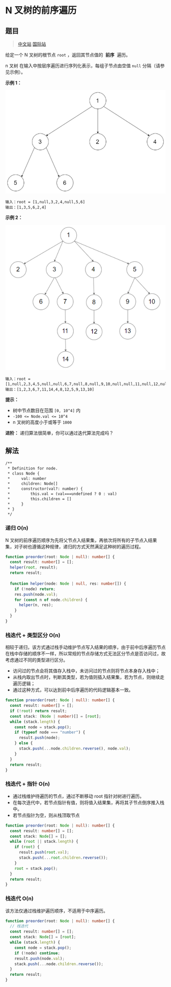 # N 叉树的前序遍历

## 题目

> [中文站](https://leetcode-cn.com/problems/n-ary-tree-preorder-traversal/) [国际站](https://leetcode.com/problems/n-ary-tree-preorder-traversal/)

给定一个 N 叉树的根节点 `root` ，返回其节点值的  **前序**  遍历。

n 叉树 在输入中按层序遍历进行序列化表示，每组子节点由空值 `null` 分隔（请参见示例）。

**示例 1：**

![](../images/n-ary-tree-traversal-1.png)

```
输入：root = [1,null,3,2,4,null,5,6]
输出：[1,3,5,6,2,4]
```

**示例 2：**

![](../images/n-ary-tree-traversal-2.png)

```
输入：root = [1,null,2,3,4,5,null,null,6,7,null,8,null,9,10,null,null,11,null,12,null,13,null,null,14]
输出：[1,2,3,6,7,11,14,4,8,12,5,9,13,10]
```

**提示：**

- 树中节点数目在范围 `[0, 10^4]` 内
- `-100 <= Node.val <= 10^4`
- n 叉树的高度小于或等于 `1000`

**进阶：** 递归算法很简单，你可以通过迭代算法完成吗？

## 解法

```
/**
 * Definition for node.
 * class Node {
 *     val: number
 *     children: Node[]
 *     constructor(val?: number) {
 *         this.val = (val===undefined ? 0 : val)
 *         this.children = []
 *     }
 * }
 */
```

### 递归 O(n)

N 叉树的前序遍历顺序为先将父节点入结果集，再依次将所有的子节点入结果集，对子树也遵循这种规律，递归的方式天然满足这种树的遍历过程。

```typescript
function preorder(root: Node | null): number[] {
  const result: number[] = [];
  helper(root, result);
  return result;

  function helper(node: Node | null, res: number[]) {
    if (!node) return;
    res.push(node.val);
    for (const n of node.children) {
      helper(n, res);
    }
  }
}
```

### 栈迭代 + 类型区分 O(n)

相较于递归，该方式通过栈手动维护节点写入结果的顺序，由于前中后序遍历节点在栈中存储的顺序不一样，所以常规的节点存储方式无法区分节点是否访问过，故考虑通过不同的类型进行区分。

- 访问过的节点会将其值存入栈中，未访问过的节点则将节点本身存入栈中；
- 从栈内取出节点时，判断其类型，若为值则插入结果集，若为节点，则继续走遍历逻辑；
- 通过这种方式，可以达到前中后序遍历的代码逻辑基本一致。

```typescript
function preorder(root: Node | null): number[] {
  const result: number[] = [];
  if (!root) return result;
  const stack: (Node | number)[] = [root];
  while (stack.length) {
    const node = stack.pop();
    if (typeof node === "number") {
      result.push(node);
    } else {
      stack.push(...node.children.reverse(), node.val);
    }
  }
  return result;
}
```

### 栈迭代 + 指针 O(n)

- 通过栈维护待遍历的节点，通过不断移动 root 指针对树进行遍历。
- 在每次迭代中，若节点指针有值，则将值入结果集，再将其子节点倒序推入栈中。
- 若节点指针为空，则从栈顶取节点

```typescript
function preorder(root: Node | null): number[] {
  const result: number[] = [];
  const stack: Node[] = [];
  while (root || stack.length) {
    if (root) {
      result.push(root.val);
      stack.push(...root.children.reverse());
    }
    root = stack.pop();
  }
  return result;
}
```

### 栈迭代 O(n)

该方法仅通过栈维护遍历顺序，不适用于中序遍历。

```typescript
function preorder(root: Node | null): number[] {
  // 栈迭代
  const result: number[] = [];
  const stack: Node[] = [root];
  while (stack.length) {
    const node = stack.pop();
    if (!node) continue;
    result.push(node.val);
    stack.push(...node.children.reverse());
  }
  return result;
}
```
